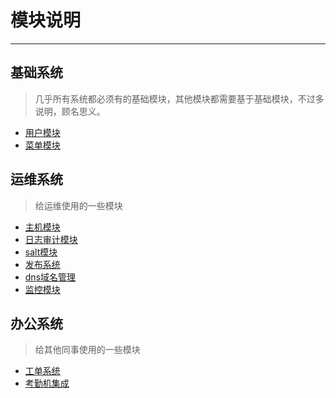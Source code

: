 # 模块说明

---


## 基础系统
> 几乎所有系统都必须有的基础模块，其他模块都需要基于基础模块，不过多说明，顾名思义。

- [用户模块](/oms/base/#_2)
- [菜单模块](/oms/base/#_3)

## 运维系统
> 给运维使用的一些模块

- [主机模块](/oms/host/#_1)
- [日志审计模块](/oms/host/)
- [salt模块](/oms/host/#salt_1)
- [发布系统](/oms/host/#2)
- [dns域名管理](/oms/dns/#dns)
- [监控模块](/oms/dns/#zabbix)

## 办公系统
> 给其他同事使用的一些模块

- [工单系统](/oms/oa/#_2)
- [考勤机集成](/oms/oa/#_3)
